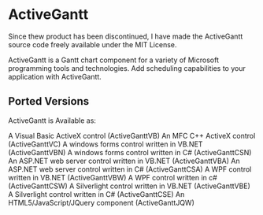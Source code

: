 # ActiveGantt

Since thew product has been discontinued, I have made the ActiveGantt source code freely available under the MIT License.

ActiveGantt is a Gantt chart component for a variety of Microsoft programming tools and technologies. Add scheduling capabilities to your application with ActiveGantt. 

## Ported Versions

ActiveGantt is Available as:

A Visual Basic ActiveX control (ActiveGanttVB)
An MFC C++ ActiveX control (ActiveGanttVC)
A windows forms control written in VB.NET (ActiveGanttVBN)
A windows forms control written in C# (ActiveGanttCSN)
An ASP.NET web server control written in VB.NET (ActiveGanttVBA)
An ASP.NET web server control written in C# (ActiveGanttCSA)
A WPF control written in VB.NET (ActiveGanttVBW)
A WPF control written in c# (ActiveGanttCSW)
A Silverlight control written in VB.NET (ActiveGanttVBE)
A Silverlight control written in C# (ActiveGanttCSE)
An HTML5/JavaScript/JQuery component (ActiveGanttJQW)


